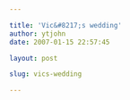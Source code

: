 ```yaml
---

title: 'Vic&#8217;s wedding'
author: ytjohn
date: 2007-01-15 22:57:45

layout: post

slug: vics-wedding

---
```

